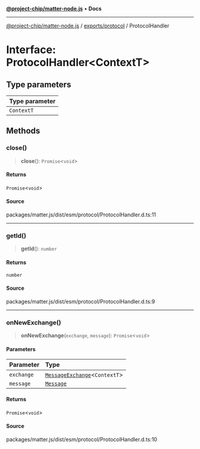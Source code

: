 [**@project-chip/matter-node.js**](../../../README.md) • **Docs**

***

[@project-chip/matter-node.js](../../../modules.md) / [exports/protocol](../README.md) / ProtocolHandler

# Interface: ProtocolHandler\<ContextT\>

## Type parameters

| Type parameter |
| :------ |
| `ContextT` |

## Methods

### close()

> **close**(): `Promise`\<`void`\>

#### Returns

`Promise`\<`void`\>

#### Source

packages/matter.js/dist/esm/protocol/ProtocolHandler.d.ts:11

***

### getId()

> **getId**(): `number`

#### Returns

`number`

#### Source

packages/matter.js/dist/esm/protocol/ProtocolHandler.d.ts:9

***

### onNewExchange()

> **onNewExchange**(`exchange`, `message`): `Promise`\<`void`\>

#### Parameters

| Parameter | Type |
| :------ | :------ |
| `exchange` | [`MessageExchange`](../classes/MessageExchange.md)\<`ContextT`\> |
| `message` | [`Message`](../../codec/interfaces/Message.md) |

#### Returns

`Promise`\<`void`\>

#### Source

packages/matter.js/dist/esm/protocol/ProtocolHandler.d.ts:10
